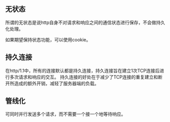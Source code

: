 ## 无状态
所谓的无状态是说http自身不对请求和响应之间的通信状态进行保存，不会做持久化处理。

如果期望保持状态功能，可以使用cookie。

## 持久连接
在http/1.1中，所有的连接默认都是持久连接，持久连接旨在建立1次TCP连接后进行多次请求和响应的交互。
持久连接的好处在于减少了TCP连接的重复建立和断开所造成的额外开销，减轻了服务器端的负载。

## 管线化
可同时并行发送多个请求，而不需要一个接一个地等待响应。

